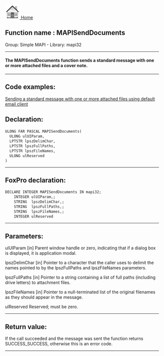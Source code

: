 [<img src="../../images/home.png"> Home ](https://github.com/VFPX/Win32API)  

## Function name : MAPISendDocuments
Group: Simple MAPI - Library: mapi32    
***  


#### The MAPISendDocuments function sends a standard message with one or more attached files and a cover note. 
***  


## Code examples:
[Sending a standard message with one or more attached files using default email client](../../samples/sample_273.md)  

## Declaration:
```foxpro  
ULONG FAR PASCAL MAPISendDocuments(
  ULONG ulUIParam,
  LPTSTR lpszDelimChar,
  LPTSTR lpszFullPaths,
  LPTSTR lpszFileNames,
  ULONG ulReserved
)  
```  
***  


## FoxPro declaration:
```foxpro  
DECLARE INTEGER MAPISendDocuments IN mapi32;
	INTEGER ulUIParam,;
	STRING  lpszDelimChar,;
	STRING  lpszFullPaths,;
	STRING  lpszFileNames,;
	INTEGER ulReserved  
```  
***  


## Parameters:
ulUIParam 
[in] Parent window handle or zero, indicating that if a dialog box is displayed, it is application modal. 

lpszDelimChar 
[in] Pointer to a character that the caller uses to delimit the names pointed to by the lpszFullPaths and lpszFileNames parameters. 

lpszFullPaths 
[in] Pointer to a string containing a list of full paths (including drive letters) to attachment files. 

lpszFileNames 
[in] Pointer to a null-terminated list of the original filenames as they should appear in the message. 

ulReserved 
Reserved; must be zero.   
***  


## Return value:
If the call succeeded and the message was sent the function returns SUCCESS_SUCCESS, otherwise this is an error code.  
***  

